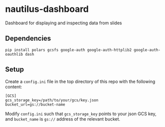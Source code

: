 # nautilus-dashboard
Dashboard for displaying and inspecting data from slides

## Dependencies
```
pip install polars gcsfs google-auth google-auth-httplib2 google-auth-oauthlib dash
```

## Setup
Create a `config.ini` file in the top directory of this repo with the following content:
```
[GCS]
gcs_storage_key=/path/to/your/gcs/key.json
bucket_url=gs://bucket-name
```

Modify `config.ini` such that `gcs_storage_key` points to your json GCS key, and `bucket_name` is `gs://` address of the relevant bucket.
